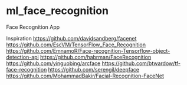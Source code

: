 # ml_face_recognition
Face Recognition App

Inspiration
https://github.com/davidsandberg/facenet
https://github.com/EscVM/TensorFlow_Face_Recognition
https://github.com/EmnamoR/Face-recognition-Tensorflow-object-detection-api
https://github.com/habrman/FaceRecognition
https://github.com/yinguobing/arcface
https://github.com/btwardow/tf-face-recognition
https://github.com/serengil/deepface
https://github.com/MohammadBakir/Facial-Recognition-FaceNet
